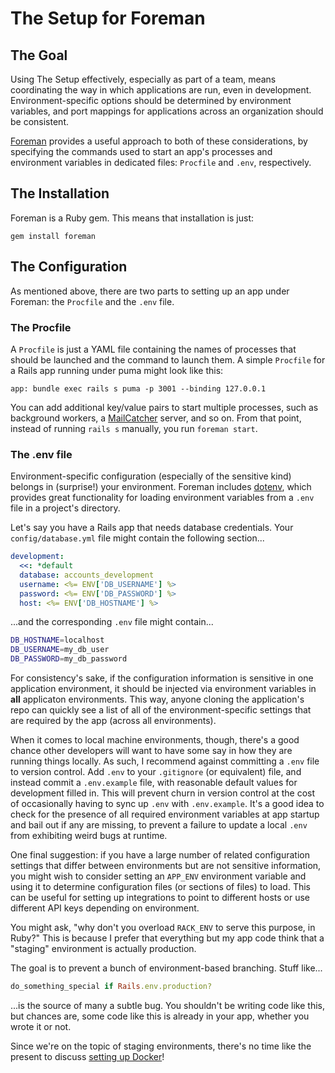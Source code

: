# The Setup for Foreman

## The Goal

Using The Setup effectively, especially as part of a team, means coordinating
the way in which applications are run, even in development.
Environment-specific options should be determined by environment variables, and
port mappings for applications across an organization should be consistent.

[Foreman](http://ddollar.github.io/foreman/) provides a useful approach to both
of these considerations, by specifying the commands used to start an app's
processes and environment variables in dedicated files: `Procfile` and `.env`,
respectively.

## The Installation

Foreman is a Ruby gem. This means that installation is just:

    gem install foreman

## The Configuration

As mentioned above, there are two parts to setting up an app under Foreman: the
`Procfile` and the `.env` file.

### The Procfile

A `Procfile` is just a YAML file containing the names of processes that should
be launched and the command to launch them. A simple `Procfile` for a Rails app
running under puma might look like this:

    app: bundle exec rails s puma -p 3001 --binding 127.0.0.1

You can add additional key/value pairs to start multiple processes, such as
background workers, a [MailCatcher](http://mailcatcher.me/) server, and so on.
From that point, instead of running `rails s` manually, you run `foreman start`.

### The .env file

Environment-specific configuration (especially of the sensitive kind) belongs in
(surprise!) your environment. Foreman includes
[dotenv](https://github.com/bkeepers/dotenv), which provides great functionality
for loading environment variables from a `.env` file in a project's directory.

Let's say you have a Rails app that needs database credentials. Your
`config/database.yml` file might contain the following section...

```yaml
development:
  <<: *default
  database: accounts_development
  username: <%= ENV['DB_USERNAME'] %>
  password: <%= ENV['DB_PASSWORD'] %>
  host: <%= ENV['DB_HOSTNAME'] %>
```

...and the corresponding `.env` file might contain...

```sh
DB_HOSTNAME=localhost
DB_USERNAME=my_db_user
DB_PASSWORD=my_db_password
```

For consistency's sake, if the configuration information is sensitive in one
application environment, it should be injected via environment variables in
**all** applicaton environments. This way, anyone cloning the application's repo
can quickly see a list of all of the environment-specific settings that are
required by the app (across all environments).

When it comes to local machine environments, though, there's a good chance other
developers will want to have some say in how they are running things locally. As
such, I recommend against committing a `.env` file to version control.  Add
`.env` to your `.gitignore` (or equivalent) file, and instead commit a
`.env.example` file, with reasonable default values for development filled in.
This will prevent churn in version control at the cost of occasionally having
to sync up `.env` with `.env.example`. It's a good idea to check for the
presence of all required environment variables at app startup and bail out if
any are missing, to prevent a failure to update a local `.env` from exhibiting
weird bugs at runtime.

One final suggestion: if you have a large number of related configuration
settings that differ between environments but are not sensitive information, you
might wish to consider setting an `APP_ENV` environment variable and using it to
determine configuration files (or sections of files) to load. This can be useful
for setting up integrations to point to different hosts or use different API
keys depending on environment.

You might ask, "why don't you overload `RACK_ENV` to serve this purpose, in
Ruby?" This is because I prefer that everything but my app code think that a
"staging" environment is actually production.

The goal is to prevent a bunch of environment-based branching. Stuff like...

```ruby
do_something_special if Rails.env.production?
```

...is the source of many a subtle bug. You shouldn't be writing code like this,
but chances are, some code like this is already in your app, whether you wrote
it or not.

Since we're on the topic of staging environments, there's no time like the
present to discuss [setting up Docker](../05_docker/)!
